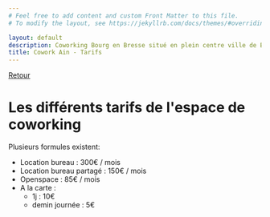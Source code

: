```yaml
---
# Feel free to add content and custom Front Matter to this file.
# To modify the layout, see https://jekyllrb.com/docs/themes/#overriding-theme-defaults

layout: default
description: Coworking Bourg en Bresse situé en plein centre ville de Bourg. 
title: Cowork Ain - Tarifs
---
```


[Retour](/)

# Les différents tarifs de l'espace de coworking
Plusieurs formules existent:
- Location bureau : 300€ / mois
- Location bureau partagé : 150€ / mois
- Openspace : 85€ / mois
- A la carte :
    - 1j : 10€
    - demin journée : 5€
